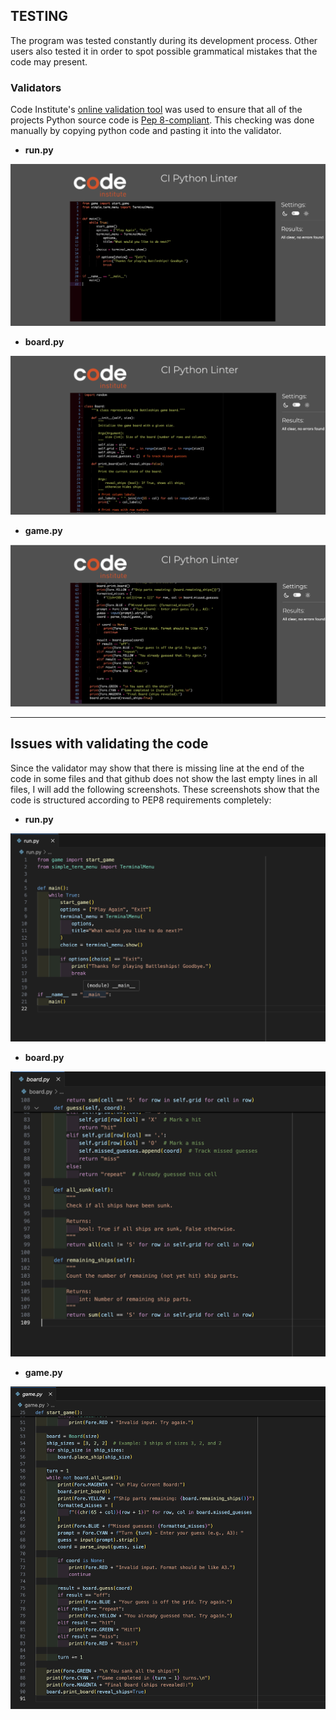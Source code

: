 ## TESTING

The program was tested constantly during its development process.
Other users also tested it in order to spot possible grammatical mistakes that the code may present.

### Validators 

Code Institute's [online validation tool](https://pep8ci.herokuapp.com/) was used to ensure that all of the projects Python source code is [Pep 8-compliant](https://legacy.python.org/dev/peps/pep-0008/). This checking was done manually by copying python code and pasting it into the validator.

- **run.py**

![Python Validator](documentation/run_py_validator.png)

- **board.py**

![Python Validator](documentation/board_py_validator.png)

- **game.py**

![Python Validator](documentation/game_py_validator.png)

---

## Issues with validating the code

Since the validator may show that there is missing line at the end of the code in some files
and that github does not show the last empty lines in all files, I will add the following
screenshots. These screenshots show that the code is structured according to PEP8 requirements
completely:

- **run.py**

![Python Validator](documentation/run_py.png)

- **board.py**

![Python Validator](documentation/board_py.png)

- **game.py**

![Python Validator](documentation/game_py.png)